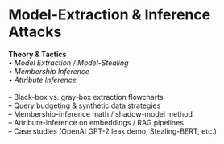 # Model-Extraction & Inference Attacks

**Theory & Tactics**\
• _Model Extraction / Model-Stealing_\
• _Membership Inference_\
• _Attribute Inference_\
\
– Black-box vs. gray-box extraction flowcharts\
– Query budgeting & synthetic data strategies\
– Membership-inference math / shadow-model method\
– Attribute-inference on embeddings / RAG pipelines\
– Case studies (OpenAI GPT-2 leak demo, Stealing-BERT, etc.)
